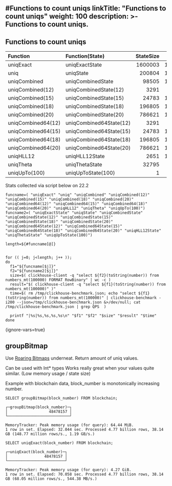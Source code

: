 #Functions to count uniqs
linkTitle: "Functions to count uniqs"
weight: 100
description: >-
     Functions to count uniqs.
---

## Functions to count uniqs

|Function|Function(State)|StateSize|Result|QPS|
|:-|:-|-:|-:|-:|
|uniqExact|uniqExactState|1600003|100000|59.23|
|uniq|uniqState|200804|100315|85.55|
|uniqCombined|uniqCombinedState|98505|100314|108.09|
|uniqCombined(12)|uniqCombinedState(12)|3291|98160|151.64|
|uniqCombined(15)|uniqCombinedState(15)|24783|100768|110.18|
|uniqCombined(18)|uniqCombinedState(18)|196805|100332|101.56|
|uniqCombined(20)|uniqCombinedState(20)|786621|100088|65.05|
|uniqCombined64(12)|uniqCombined64State(12)|3291|98160|164.96|
|uniqCombined64(15)|uniqCombined64State(15)|24783|100768|133.96|
|uniqCombined64(18)|uniqCombined64State(18)|196805|100332|110.85|
|uniqCombined64(20)|uniqCombined64State(20)|786621|100088|66.48|
|uniqHLL12|uniqHLL12State|2651|101344|177.91|
|uniqTheta|uniqThetaState|32795|98045|144.05|
|uniqUpTo(100)|uniqUpToState(100)|1|101|222.93|


Stats collected via script below on 22.2
```
funcname=( "uniqExact" "uniq" "uniqCombined" "uniqCombined(12)" "uniqCombined(15)" "uniqCombined(18)" "uniqCombined(20)" "uniqCombined64(12)" "uniqCombined64(15)" "uniqCombined64(18)" "uniqCombined64(20)" "uniqHLL12" "uniqTheta" "uniqUpTo(100)")
funcname2=( "uniqExactState" "uniqState" "uniqCombinedState" "uniqCombinedState(12)" "uniqCombinedState(15)" "uniqCombinedState(18)" "uniqCombinedState(20)" "uniqCombined64State(12)" "uniqCombined64State(15)" "uniqCombined64State(18)" "uniqCombined64State(20)" "uniqHLL12State" "uniqThetaState" "uniqUpToState(100)")

length=${#funcname[@]}
 

for (( j=0; j<length; j++ ));
do
  f1="${funcname[$j]}"
  f2="${funcname2[$j]}"
  size=$( clickhouse-client -q "select ${f2}(toString(number)) from numbers_mt(100000) FORMAT RowBinary" | wc -c )
  result="$( clickhouse-client -q "select ${f1}(toString(number)) from numbers_mt(100000)" )"
  time=$( rm /tmp/clickhouse-benchmark.json; echo "select ${f1}(toString(number)) from numbers_mt(100000)" | clickhouse-benchmark -i200 --json=/tmp/clickhouse-benchmark.json &>/dev/null; cat /tmp/clickhouse-benchmark.json | grep QPS  )

  printf "|%s|%s,%s,%s,%s\n" "$f1" "$f2" "$size" "$result" "$time"
done
```
{ignore-vars=true}


## groupBitmap

Use [Roaring Bitmaps](https://roaringbitmap.org/) underneat. 
Return amount of uniq values.

Can be used with Int* types
Works really great when your values quite similar. (Low memory usage / state size)

Example with blockchain data, block_number is monotonically increasing number.

```
SELECT groupBitmap(block_number) FROM blockchain;

┌─groupBitmap(block_number)─┐
│                  48478157 │
└───────────────────────────┘

MemoryTracker: Peak memory usage (for query): 64.44 MiB.
1 row in set. Elapsed: 32.044 sec. Processed 4.77 billion rows, 38.14 GB (148.77 million rows/s., 1.19 GB/s.)

SELECT uniqExact(block_number) FROM blockchain;

┌─uniqExact(block_number)─┐
│                48478157 │
└─────────────────────────┘

MemoryTracker: Peak memory usage (for query): 4.27 GiB.
1 row in set. Elapsed: 70.058 sec. Processed 4.77 billion rows, 38.14 GB (68.05 million rows/s., 544.38 MB/s.)
```





